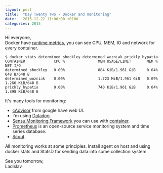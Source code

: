 ```yaml
---
layout: post
title:  "Day Twenty Two - Docker and monitoring"
date:   2015-12-22 11:00:00 +0100
categories: 2015
---
```


Hi everyone,<br>
Docker have [runtime metrics](https://docs.docker.com/engine/articles/runmetrics/), you can see CPU, MEM, IO and network for every container.

```
$ docker stats determined_shockley determined_wozniak prickly_hypatia
CONTAINER             CPU %               MEM USAGE/LIMIT       MEM %               NET I/O
determined_shockley   0.00%               884 KiB/1.961 GiB     0.04%               648 B/648 B
determined_wozniak    0.00%               1.723 MiB/1.961 GiB   0.09%               1.266 KiB/648 B
prickly_hypatia       0.00%               740 KiB/1.961 GiB     0.04%               1.898 KiB/648 B
```

It's many tools for monitoring:

- [cAdvisor](https://github.com/google/cadvisor) from google have web UI.
- I'm using [Datadog](https://www.datadoghq.com/blog/monitor-docker-datadog/).
- [Sensu Monitoring Framework](http://sensuapp.org/) you can use with [container](https://registry.hub.docker.com/u/hiroakis/docker-sensu-server/).
- [Prometheus](http://prometheus.io/) is an open-source service monitoring system and time series database.
- [Scout](https://scoutapp.com/plugin_urls/19761-docker-monitor)

All monitoring works at some principles. Install agent on host and using docker stats and StatsD for sending data into some collection system.

See you tomorrow,<br>
Ladislav
